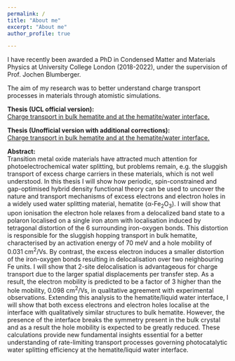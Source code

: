 ```yaml
---
permalink: /
title: "About me"
excerpt: "About me"
author_profile: true

---
```


I have recently been awarded a PhD in Condensed Matter and Materials Physics at University College London (2018-2022), under the supervision of Prof. Jochen Blumberger. 

The aim of my research was to better understand charge transport processes in materials through atomistic simulations.

<strong>Thesis (UCL official version):</strong> <br />
[Charge transport in bulk hematite and at the hematite/water interface.](../files/Thesis-compressed.pdf)  <br />

<strong>Thesis (Unofficial version with additional corrections):</strong> <br />
[Charge transport in bulk hematite and at the hematite/water interface.](../files/Thesis-unofficial-changes-compressed.pdf)  <br />

<strong>Abstract:</strong> <br />
Transition metal oxide materials have attracted much attention for photoelectrochemical water splitting, but problems remain, e.g. the sluggish transport of excess charge carriers in these materials, which is not well understood. In this thesis I will show how periodic, spin-constrained and gap-optimised hybrid density functional theory can be used to uncover the nature and transport mechanisms of excess electrons and electron holes in a widely used water splitting material, hematite (α-Fe<sub>2</sub>O<sub>3</sub>). 
I will show that upon ionisation the electron hole relaxes from a delocalized band state to a polaron localised on a single iron atom with localisation induced by tetragonal distortion of the 6 surrounding iron-oxygen bonds. This distortion is responsible for the sluggish hopping transport in bulk hematite, characterised by an activation energy of 70 meV and a hole mobility of 0.031 cm<sup>2</sup>/Vs. By contrast, the excess electron induces a smaller distortion of the iron-oxygen bonds resulting in delocalisation over two neighbouring Fe units. I will show that 2-site delocalisation is advantageous for charge transport due to the larger spatial displacements per transfer step. As a result, the electron mobility is predicted to be a factor of 3 higher than the hole mobility, 0.098 cm<sup>2</sup>/Vs, in qualitative agreement with experimental observations. Extending this analysis to the hematite/liquid water interface, I will show that both excess electrons and electron holes localise at the interface with qualitatively similar structures to bulk hematite. However, the presence of the interface breaks the symmetry present in the bulk crystal and as a result the hole mobility is expected to be greatly reduced. These calculations provide new fundamental insights essential for a better understanding of rate-limiting transport processes governing photocatalytic water splitting efficiency at the hematite/liquid water interface.
